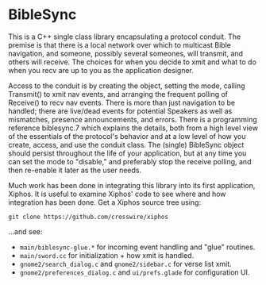 # BibleSync

This is a C++ single class library encapsulating a protocol conduit.  The
premise is that there is a local network over which to multicast Bible
navigation, and someone, possibly several someones, will transmit, and others
will receive.  The choices for when you decide to xmit and what to do when you
recv are up to you as the application designer.

Access to the conduit is by creating the object, setting the mode, calling
Transmit() to xmit nav events, and arranging the frequent polling of Receive()
to recv nav events.  There is more than just navigation to be handled; there
are live/dead events for potential Speakers as well as mismatches, presence
announcements, and errors.  There is a programming reference biblesync.7 which
explains the details, both from a high level view of the essentials of the
protocol's behavior and at a low level of how you create, access, and use the
conduit class.  The (single) BibleSync object should persist throughout the
life of your application, but at any time you can set the mode to "disable,"
and preferably stop the receive polling, and then re-enable it later as the
user needs.

Much work has been done in integrating this library into its first application,
Xiphos.  It is useful to examine Xiphos' code to see where and how integration
has been done.  Get a Xiphos source tree using:

~~~
git clone https://github.com/crosswire/xiphos
~~~

...and see:

- `main/biblesync-glue.*` for incoming event handling and "glue" routines.
- `main/sword.cc` for initialization + how xmit is handled.
- `gnome2/search_dialog.c` and `gnome2/sidebar.c` for verse list xmit.
- `gnome2/preferences_dialog.c` and `ui/prefs.glade` for configuration UI.
